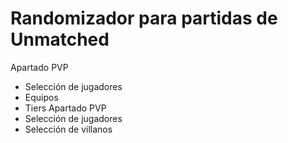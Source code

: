 # Randomizador para partidas de Unmatched
Apartado PVP
  - Selección de jugadores
  - Equipos
  - Tiers
Apartado PVP
  - Selección de jugadores
  - Selección de villanos
